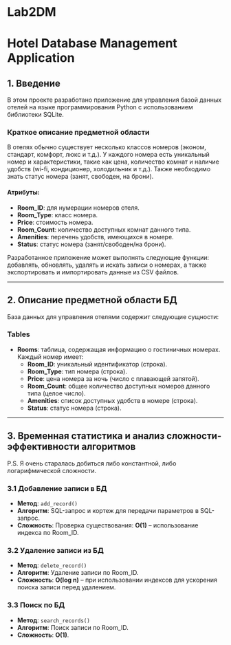# Lab2DM
# Hotel Database Management Application

## 1. Введение
В этом проекте разработано приложение для управления базой данных отелей на языке программирования Python с использованием библиотеки SQLite. 

### Краткое описание предметной области

В отелях обычно существует несколько классов номеров (эконом, стандарт, комфорт, люкс и т.д.). У каждого номера есть уникальный номер и характеристики, такие как цена, количество комнат и наличие удобств (wi-fi, кондиционер, холодильник и т.д.). Также необходимо знать статус номера (занят, свободен, на брони).

#### Атрибуты:
- **Room_ID**: для нумерации номеров отеля.
- **Room_Type**: класс номера.
- **Price**: стоимость номера.
- **Room_Count**: количество доступных комнат данного типа.
- **Amenities**: перечень удобств, имеющихся в номере.
- **Status**: статус номера (занят/свободен/на брони).

Разработанное приложение может выполнять следующие функции: добавлять, обновлять, удалять и искать записи о номерах, а также экспортировать и импортировать данные из CSV файлов.

---

## 2. Описание предметной области БД
База данных для управления отелями содержит следующие сущности:

### Tables

- **Rooms**: таблица, содержащая информацию о гостиничных номерах. Каждый номер имеет:
  - **Room_ID**: уникальный идентификатор (строка).
  - **Room_Type**: тип номера (строка).
  - **Price**: цена номера за ночь (число с плавающей запятой).
  - **Room_Count**: общее количество доступных номеров данного типа (целое число).
  - **Amenities**: список доступных удобств в номере (строка).
  - **Status**: статус номера (строка).

---

## 3. Временная статистика и анализ сложности-эффективности алгоритмов

P.S. Я очень старалась добиться либо константной, либо логарифмической сложности.

### 3.1 Добавление записи в БД
- **Метод**: `add_record()`
- **Алгоритм**: SQL-запрос и кортеж для передачи параметров в SQL-запрос.
- **Сложность**: Проверка существования: **O(1)** – использование индекса по Room_ID.

### 3.2 Удаление записи из БД
- **Метод**: `delete_record()`
- **Алгоритм**: Удаление записи по Room_ID.
- **Сложность**: **O(log n)** – при использовании индексов для ускорения поиска записи перед удалением.

### 3.3 Поиск по БД
- **Метод**: `search_records()`
- **Алгоритм**: Поиск записи по Room_ID.
- **Сложность**: **O(1)**.
